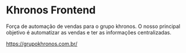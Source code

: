# Khronos Frontend
Força de automação de vendas para o grupo khronos. O nosso principal objetivo é automatizar as vendas e ter as informações centralizadas.

https://grupokhronos.com.br/